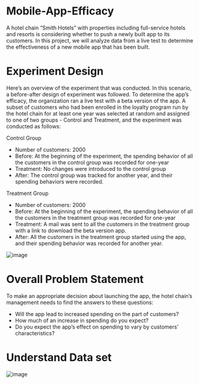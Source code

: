 # Mobile-App-Efficacy
A hotel chain “Smith Hotels” with properties including full-service hotels and resorts is considering whether to push a newly built app to its customers.  In this project, we will analyze data from a live test to determine the effectiveness of a new mobile app that has been built.

# Experiment Design
Here’s an overview of the experiment that was conducted. In this scenario, a before-after design of experiment was followed. To determine the app’s efficacy, the organization ran a live test with a beta version of the app.
A subset of customers who had been enrolled in the loyalty program run by the hotel chain for at least one year was selected at random and assigned to one of two groups - Control and Treatment, and the experiment was conducted as follows:

Control Group
- Number of customers: 2000 
- Before: At the beginning of the experiment, the spending behavior of all the customers in the control group was recorded for one-year
- Treatment: No changes were introduced to the control group
- After: The control group was tracked for another year, and their spending behaviors were recorded.

Treatment Group
- Number of customers: 2000 
- Before: At the beginning of the experiment, the spending behavior of all the customers in the treatment group was recorded for one-year
- Treatment: A mail was sent to all the customers in the treatment group with a link to download the beta version app. 
- After: All the customers in the treatment group started using the app, and their spending behavior was recorded for another year.

![image](https://user-images.githubusercontent.com/43742200/225185286-c4a819bc-8029-4fc9-b2ad-9b0a67f94c44.png)

# Overall Problem Statement
To make an appropriate decision about launching the app, the hotel chain’s management needs to find the answers to these questions:
- Will the app lead to increased spending on the part of customers?
- How much of an increase in spending do you expect? 
- Do you expect the app’s effect on spending to vary by customers’ characteristics?

# Understand Data set

![image](https://user-images.githubusercontent.com/43742200/225185465-a694211f-5e2b-4bdf-8943-50a3e30bc108.png)

